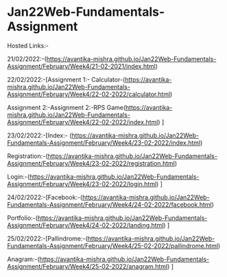 # Jan22Web-Fundamentals-Assignment

Hosted Links:-

21/02/2022:-(https://avantika-mishra.github.io/Jan22Web-Fundamentals-Assignment/February/Week4/21-02-2021/index.html)

22/02/2022:-[Assignment 1:- Calculator-(https://avantika-mishra.github.io/Jan22Web-Fundamentals-Assignment/February/Week4/22-02-2022/calculator.html)

Assignment 2:-Assignment 2:-RPS Game(https://avantika-mishra.github.io/Jan22Web-Fundamentals-Assignment/February/Week4/22-02-2022/index.html)  ]

23/02/2022:-[Index:- (https://avantika-mishra.github.io/Jan22Web-Fundamentals-Assignment/February/Week4/23-02-2022/index.html)

Registration:-(https://avantika-mishra.github.io/Jan22Web-Fundamentals-Assignment/February/Week4/23-02-2022/registration.html)

Login:-(https://avantika-mishra.github.io/Jan22Web-Fundamentals-Assignment/February/Week4/23-02-2022/login.html) ]

24/02/2022:-[Facebook:-(https://avantika-mishra.github.io/Jan22Web-Fundamentals-Assignment/February/Week4/24-02-2022/facebook.html)

Portfolio:-(https://avantika-mishra.github.io/Jan22Web-Fundamentals-Assignment/February/Week4/24-02-2022/landing.html)   ]

25/02/2022:-[Pallindrome:-(https://avantika-mishra.github.io/Jan22Web-Fundamentals-Assignment/February/Week4/25-02-2022/pallindrome.html)

Anagram:-(https://avantika-mishra.github.io/Jan22Web-Fundamentals-Assignment/February/Week4/25-02-2022/anagram.html)   ]
